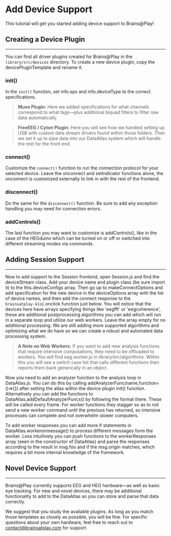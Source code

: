 # Add Device Support

This tutorial will get you started adding device support to Brains@Play! 

## Creating a Device Plugin
---

You can find all driver plugins created for Brains@Play in the `library/src/devices` directory. To create a new device plugin, copy the devicePluginTemplate and rename it. 

### init()
In the `init()` function, set info.sps and info.deviceType to the correct specifications. 

> **Muse Plugin:** Here we added specifications for what channels correspond to what tags—plus additional  biquad filters to filter raw data automatically. 

> **FreeEEG / Cyton Plugin:** Here you will see how we handled setting up USB with custom data stream drivers found within those folders. Then we set it up to pipe data into our DataAtlas system which will handle the rest for the front end.

### connect()
Customize the `connect()` function to run the connection protocol for your selected device. Leave the onconnect and setIndicator functions alone, the onconnect is customized externally to link in with the rest of the frontend.

### disconnect()
Do the same for the `disconnect()` function. Be sure to add any exception handling you may need for connection errors.

### addControls()
The last function you may want to customize is addControls(), like in the case of the HEGduino which can be turned on or off or switched into different streaming modes via commands. 

## Adding Session Support
---

Now to add support to the Session frontend, open Session.js and find the deviceStream class. Add your device name and plugin class (be sure import it) to the this.deviceConfigs array. Then go up to makeConnectOptions and add specification for the new device in the deviceOptions array with the list of device names, and then add the connect response to the `brainsatplay-${o}`.onclick function just below. You will notice that the devices here have arrays specifying things like 'eegfft' or 'eegcoherence', these are additional postprocessing algorithms you can add which will run in a separate loop and utilize our web workers. Leave the array empty for no additional processing. We are still adding more supported algorithms and optimizing what we do have so we can create a robust and automated data processing system.

> **A Note on Web Workers:**  If you want to add new analysis functions that require intensive computations, they need to be offloaded to workers. You will find eeg.worker.js in library/src/algorithms. Within this you will see a switch case list that calls different functions then reports them back generically in an object. 

Now you need to add an analyzer function to the analysis loop in DataAtlas.js. You can do this by calling addAnalyzerFunc(name,function=()=>{}) after setting the atlas within the device plugin init() function. Alternatively you can add the functions to DataAtlas.addDefaultAnalyzerFuncs() by following the format there. These will be called every frame. For worker functions they stagger so as to not send a new worker command until the previous has returned, so intensive processes can complete and not overwhelm slower computers. 

To add worker responses you can add more if statements in DataAtlas.workeronmessage() to process different messages form the worker. Less intuitively you can push functions to the workerResponses array (seen in the constructor of DataAtlas) and parse the responses according to the result in msg.foo and if the msg.origin matches, which requires a bit more internal knowledge of the framework.

## Novel Device Support
---

Brains@Play currently supports EEG and HEG hardware—as well as basic eye tracking. For new and novel devices, there may be additional functionality to add to the DataAtlas so you can store and parse that data correctly. 

We suggest that you study the available plugins. As long as you match those templates as closely as possible, you will be fine. For specific questions about your own hardware, feel free to reach out to [contact@brainsatplay.com](mailto:contact@brainsatplay.com) for support.

